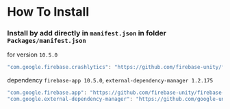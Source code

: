 # How To Install

### Install by add directly in `manifest.json` in folder `Packages/manifest.json`


for version `10.5.0`
```csharp
"com.google.firebase.crashlytics": "https://github.com/firebase-unity/firebase-crashlytics.git#10.5.0",
```


dependency `firebase-app 10.5.0`, `external-dependency-manager 1.2.175`
```csharp
"com.google.firebase.app": "https://github.com/firebase-unity/firebase-app.git#10.5.0",
"com.google.external-dependency-manager": "https://github.com/google-unity/external-dependency-manager.git#1.2.175",
```
